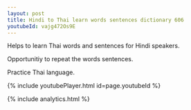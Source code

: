 ```yaml
---
layout: post
title: Hindi to Thai learn words sentences dictionary 606 
youtubeId: vajg472Os9E
---
```

 
 
Helps to learn Thai words and sentences for Hindi speakers.

Opportunitiy to repeat the words sentences. 

Practice Thai language. 
 
{% include youtubePlayer.html id=page.youtubeId %}
 
 
{% include analytics.html %}